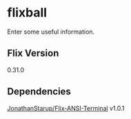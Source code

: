 # flixball

Enter some useful information.

## Flix Version

0.31.0

## Dependencies

[JonathanStarup/Flix-ANSI-Terminal](https://github.com/JonathanStarup/Flix-ANSI-Terminal) v1.0.1

